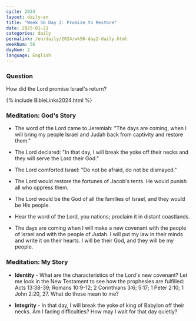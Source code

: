 ```yaml
---
cycle: 2024
layout: daily-en
title: "Week 56 Day 2: Promise to Restore"
date: 2025-01-21
categories: daily
permalink: /en/daily/2024/wk56-day2-daily.html
weekNum: 56
dayNum: 2
language: English
---
```


### Question     
How did the Lord promise Israel's return?

{% include BibleLinks2024.html %}

### Meditation: God's Story   
+ The word of the Lord came to Jeremiah: "The days are coming, when I will bring my people Israel and Judah back from captivity and restore them." 

+ The Lord declared: "In that day, I will break the yoke off their necks and they will serve the Lord their God." 

+ The Lord comforted Israel: "Do not be afraid, do not be dismayed." 

+ The Lord would restore the fortunes of Jacob's tents. He would punish all who oppress them. 

+ The Lord would be the God of all the families of Israel, and they would be His people. 

+ Hear the word of the Lord, you nations; proclaim it in distant coastlands. 

+ The days are coming when I will make a new covenant with the people of Israel and with the people of Judah. I will put my law in their minds and write it on their hearts. I will be their God, and they will be my people. 

### Meditation: My Story   
+ **Identity** - What are the characteristics of the Lord's new covenant? Let me look in the New Testament to see how the prophesies are fulfilled: Acts 13:38-39; Romans 10:9-12; 2 Corinthians 3:6; 5:17; 1 Peter 2:10; 1 John 2:20, 27. What do these mean to me? 

+ **Integrity** - In that day, I will break the yoke of king of Babylon off their necks. Am I facing difficulties? How may I wait for that day quietly? 
